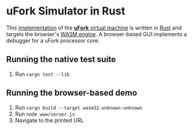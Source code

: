 # uFork Simulator in Rust

This [implementation](vm.md) of the [**uFork** virtual machine](../ufork.md)
is written in [Rust](https://www.rust-lang.org/)
and targets the browser's [WASM engine](https://webassembly.org/).
A browser-based GUI implements a debugger for a uFork processor core.

## Running the native test suite

1. Run `cargo test --lib`

## Running the browser-based demo

1. Run `cargo build --target wasm32-unknown-unknown`
2. Run `node www/server.js`
3. Navigate to the printed URL
